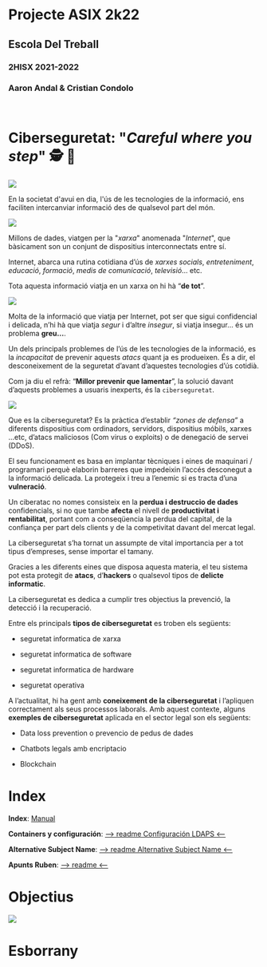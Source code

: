 # __Projecte ASIX 2k22__
## __Escola Del Treball__
### __2HISX 2021-2022__
### __Aaron Andal & Cristian Condolo__

<br>

# __Ciberseguretat__: "_Careful where you step_" 🕵️ 🔎

<div style="align: center">
    <img src="https://tec.mx/sites/default/files/styles/header_full/public/2021-08/ciberseguridad-tec-de-monterrey.jpg?itok=H3ibmb8t" />
</div>

En la societat d'avui en dia, l'ús de les tecnologies de la informació, ens faciliten intercanviar informació des de qualsevol part del món.

<div style="align: center">
    <img src="https://gdempresa.gesdocument.com/sites/default/files/styles/large/public/2021-12/internet-de-las-cosas.jpg?itok=hJpvD2zV" />
</div>

Millons de dades, viatgen per la "_xarxa_" anomenada "_Internet_", que bàsicament son un conjunt de dispositius interconnectats entre sí.


Internet, abarca una rutina cotidiana d’ús de _xarxes socials_, _entreteniment_, _educació_, _formació_, _medis de comunicació_, _televisió_… etc.

Tota aquesta informació viatja en un xarxa on hi hà “__de tot__”.

<div style="align: center">
    <img src="https://elordenmundial.com/wp-content/uploads/2019/03/800px-Deepweb_graphical_representation.svg.png" />
</div>

Molta de la informació que viatja per Internet, pot ser que sigui confidencial i delicada, n’hi hà que viatja _segur_ i d’altre _insegur_, si viatja insegur… és un problema __greu…__.

Un dels principals problemes de l’ús de les tecnologies de la informació, es la _incapacitat_ de prevenir aquests _atacs_ quant ja es produeixen. És a dir, el desconeixement de la seguretat d’avant d’aquestes tecnologies d’ús cotidià. 

Com ja diu el refrà: “__Millor prevenir que lamentar__”, la solució davant d’aquests problemes a usuaris inexperts, és la `ciberseguretat`. 

<div style="align: center">
    <img src="https://www.lasrozas.es/sites/default/files/inline-images/Ciber.jpg" />
</div>

Que es la ciberseguretat? Es la pràctica d’establir *“zones de defensa”* a diferents dispositius com ordinadors, servidors, dispositius móbils, xarxes …etc, d’atacs maliciosos (Com virus o exploits) o de denegació de servei (DDoS).

El seu funcionament es basa en implantar tècniques i eines de maquinari / programari perquè elaborin barreres que impedeixin l’accés desconegut a la informació delicada. La protegeix i treu a l’enemic si es tracta d’una **vulneració**.

Un ciberatac no nomes consisteix en la **perdua i destruccio de dades** confidencials, si no que tambe **afecta** el nivell de **productivitat i rentabilitat**, portant com a conseqüencia la perdua del capital, de la confiança per part dels clients y de la competivitat davant del mercat legal.

La ciberseguretat s’ha tornat un assumpte de vital importancia per a tot tipus d’empreses, sense importar el tamany.

Gracies a les diferents eines que disposa aquesta materia, el teu sistema pot esta protegit de **atacs**, d’**hackers** o qualsevol tipos de **delicte informatic**.

La ciberseguretat es dedica a cumplir tres objectius la prevenció, la detecció i la recuperació.

Entre els principals **tipos de ciberseguretat** es troben els següents:
    
- seguretat informatica de xarxa
    
- seguretat informatica de software
    
- seguretat informatica de hardware
    
- seguretat operativa

A l’actualitat, hi ha gent amb **coneixement de la ciberseguretat** i l’apliquen correctament als seus processos laborals. Amb aquest contexte, alguns **exemples de ciberseguretat** aplicada en el sector legal son els següents:
    
- Data loss prevention o prevencio de pedus de dades
    
- Chatbots legals amb encriptacio
    
- Blockchain




# Index


**Index**: [Manual](https://docs.google.com/document/d/1lyjnPMFODZWkaCpDd12iIVZH5fkIafsXo9fS5PyFPSk/edit?usp=sharing)

**Containers y configuración**: [--> readme Configuración LDAPS <--](https://github.com/KeshiKiD03/ssl_cert/tree/main/ssl22_ldaps-Keshi#containers)

**Alternative Subject Name**: [--> readme Alternative Subject Name <--](https://github.com/KeshiKiD03/ssl_cert/tree/main/ssl22_ldaps-Keshi#subject-alternative-name)

**Apunts Ruben**: [--> readme <--](https://github.com/KeshiKiD03/ssl_cert/tree/main/ssl22_ldaps-Keshi#ldap-server--tls-ssl)


# Objectius


<div style="align: center">
    <img src="https://grupo-alonso.com/wp-content/uploads/2016/07/asix.jpg" />
</div>


# Esborrany


